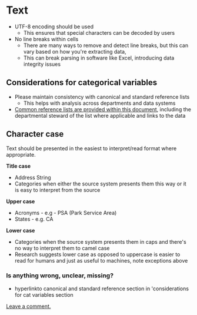# Text

* UTF-8 encoding should be used
  * This ensures that special characters can be decoded by users
* No line breaks within cells
  * There are many ways to remove and detect line breaks, but this can vary based on how you're extracting data, 
  * This can break parsing in software like Excel, introducing data integrity issues

## Considerations for categorical variables

* Please maintain consistency with canonical and standard reference lists
  * This helps with analysis across departments and data systems
* [Common reference lists are provided within this document](/reference-data.md), including the departmental steward of the list where applicable and links to the data

## Character case

Text should be presented in the easiest to interpret/read format where appropriate.

**Title case**

* Address String
* Categories when either the source system presents them this way or it is easy to interpret from the source

**Upper case**

* Acronyms - e.g - PSA \(Park Service Area\)
* States - e.g. CA

**Lower case**

* Categories when the source system presents them in caps and there's no way to interpret them to camel case
* Research suggests lower case as opposed to uppercase is easier to read for humans and just as useful to machines, note exceptions above

### Is anything wrong, unclear, missing?

* hyperlinkto canonical and standard reference section in 'considerations for cat variables section

[Leave a comment.](https://github.com/DataSF/draft-publishing-standards/issues/new?title=Comment:Text&body=Comment:Text)

